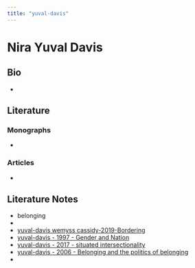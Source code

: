 ```yaml
---
title: "yuval-davis"
---
```


# Nira Yuval Davis

## Bio
- 

## Literature
### Monographs 
- 

### Articles 
- 

## Literature Notes
- belonging
- 
- [yuval-davis wemyss cassidy-2019-Bordering](002.LiteratureNotes/yuval-davis%20wemyss%20cassidy-2019-Bordering.md)
- [yuval-davis - 1997 - Gender and Nation](002.LiteratureNotes/yuval-davis%20-%201997%20-%20Gender%20and%20Nation.md)
- [yuval-davis - 2017 - situated intersectionality](002.LiteratureNotes/yuval-davis%20-%202017%20-%20situated%20intersectionality.md)
- [yuval-davis - 2006 - Belonging and the politics of belonging](002.LiteratureNotes/yuval-davis%20-%202006%20-%20Belonging%20and%20the%20politics%20of%20belonging.md)
- 